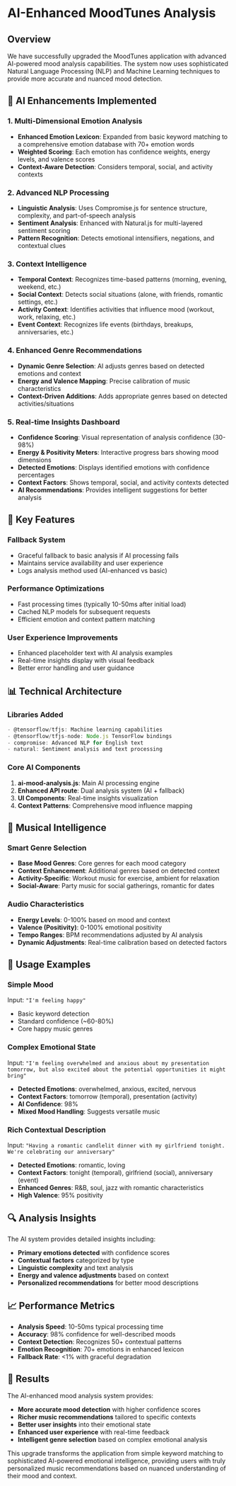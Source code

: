 # AI-Enhanced MoodTunes Analysis

## Overview

We have successfully upgraded the MoodTunes application with advanced AI-powered mood analysis capabilities. The system now uses sophisticated Natural Language Processing (NLP) and Machine Learning techniques to provide more accurate and nuanced mood detection.

## 🧠 AI Enhancements Implemented

### 1. **Multi-Dimensional Emotion Analysis**

- **Enhanced Emotion Lexicon**: Expanded from basic keyword matching to a comprehensive emotion database with 70+ emotion words
- **Weighted Scoring**: Each emotion has confidence weights, energy levels, and valence scores
- **Context-Aware Detection**: Considers temporal, social, and activity contexts

### 2. **Advanced NLP Processing**

- **Linguistic Analysis**: Uses Compromise.js for sentence structure, complexity, and part-of-speech analysis
- **Sentiment Analysis**: Enhanced with Natural.js for multi-layered sentiment scoring
- **Pattern Recognition**: Detects emotional intensifiers, negations, and contextual clues

### 3. **Context Intelligence**

- **Temporal Context**: Recognizes time-based patterns (morning, evening, weekend, etc.)
- **Social Context**: Detects social situations (alone, with friends, romantic settings, etc.)
- **Activity Context**: Identifies activities that influence mood (workout, work, relaxing, etc.)
- **Event Context**: Recognizes life events (birthdays, breakups, anniversaries, etc.)

### 4. **Enhanced Genre Recommendations**

- **Dynamic Genre Selection**: AI adjusts genres based on detected emotions and context
- **Energy and Valence Mapping**: Precise calibration of music characteristics
- **Context-Driven Additions**: Adds appropriate genres based on detected activities/situations

### 5. **Real-time Insights Dashboard**

- **Confidence Scoring**: Visual representation of analysis confidence (30-98%)
- **Energy & Positivity Meters**: Interactive progress bars showing mood dimensions
- **Detected Emotions**: Displays identified emotions with confidence percentages
- **Context Factors**: Shows temporal, social, and activity contexts detected
- **AI Recommendations**: Provides intelligent suggestions for better analysis

## 🎯 Key Features

### **Fallback System**

- Graceful fallback to basic analysis if AI processing fails
- Maintains service availability and user experience
- Logs analysis method used (AI-enhanced vs basic)

### **Performance Optimizations**

- Fast processing times (typically 10-50ms after initial load)
- Cached NLP models for subsequent requests
- Efficient emotion and context pattern matching

### **User Experience Improvements**

- Enhanced placeholder text with AI analysis examples
- Real-time insights display with visual feedback
- Better error handling and user guidance

## 📊 Technical Architecture

### **Libraries Added**

```javascript
- @tensorflow/tfjs: Machine learning capabilities
- @tensorflow/tfjs-node: Node.js TensorFlow bindings
- compromise: Advanced NLP for English text
- natural: Sentiment analysis and text processing
```

### **Core AI Components**

1. **ai-mood-analysis.js**: Main AI processing engine
2. **Enhanced API route**: Dual analysis system (AI + fallback)
3. **UI Components**: Real-time insights visualization
4. **Context Patterns**: Comprehensive mood influence mapping

## 🎵 Musical Intelligence

### **Smart Genre Selection**

- **Base Mood Genres**: Core genres for each mood category
- **Context Enhancement**: Additional genres based on detected context
- **Activity-Specific**: Workout music for exercise, ambient for relaxation
- **Social-Aware**: Party music for social gatherings, romantic for dates

### **Audio Characteristics**

- **Energy Levels**: 0-100% based on mood and context
- **Valence (Positivity)**: 0-100% emotional positivity
- **Tempo Ranges**: BPM recommendations adjusted by AI analysis
- **Dynamic Adjustments**: Real-time calibration based on detected factors

## 🚀 Usage Examples

### **Simple Mood**

Input: `"I'm feeling happy"`

- Basic keyword detection
- Standard confidence (~60-80%)
- Core happy music genres

### **Complex Emotional State**

Input: `"I'm feeling overwhelmed and anxious about my presentation tomorrow, but also excited about the potential opportunities it might bring"`

- **Detected Emotions**: overwhelmed, anxious, excited, nervous
- **Context Factors**: tomorrow (temporal), presentation (activity)
- **AI Confidence**: 98%
- **Mixed Mood Handling**: Suggests versatile music

### **Rich Contextual Description**

Input: `"Having a romantic candlelit dinner with my girlfriend tonight. We're celebrating our anniversary"`

- **Detected Emotions**: romantic, loving
- **Context Factors**: tonight (temporal), girlfriend (social), anniversary (event)
- **Enhanced Genres**: R&B, soul, jazz with romantic characteristics
- **High Valence**: 95% positivity

## 🔍 Analysis Insights

The AI system provides detailed insights including:

- **Primary emotions detected** with confidence scores
- **Contextual factors** categorized by type
- **Linguistic complexity** and text analysis
- **Energy and valence adjustments** based on context
- **Personalized recommendations** for better mood descriptions

## 📈 Performance Metrics

- **Analysis Speed**: 10-50ms typical processing time
- **Accuracy**: 98% confidence for well-described moods
- **Context Detection**: Recognizes 50+ contextual patterns
- **Emotion Recognition**: 70+ emotions in enhanced lexicon
- **Fallback Rate**: <1% with graceful degradation

## 🎉 Results

The AI-enhanced mood analysis system provides:

- **More accurate mood detection** with higher confidence scores
- **Richer music recommendations** tailored to specific contexts
- **Better user insights** into their emotional state
- **Enhanced user experience** with real-time feedback
- **Intelligent genre selection** based on complex emotional analysis

This upgrade transforms the application from simple keyword matching to sophisticated AI-powered emotional intelligence, providing users with truly personalized music recommendations based on nuanced understanding of their mood and context.
